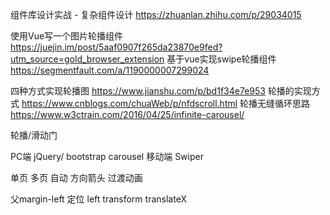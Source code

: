 组件库设计实战 - 复杂组件设计 https://zhuanlan.zhihu.com/p/29034015

使用Vue写一个图片轮播组件 https://juejin.im/post/5aaf0907f265da23870e9fed?utm_source=gold_browser_extension
基于vue实现swipe轮播组件 https://segmentfault.com/a/1190000007299024

四种方式实现轮播图 https://www.jianshu.com/p/bd1f34e7e953
轮播的实现方式 https://www.cnblogs.com/chuaWeb/p/nfdscroll.html
轮播无缝循环思路 https://www.w3ctrain.com/2016/04/25/infinite-carousel/


轮播/滑动门


PC端 jQuery/ bootstrap carousel
移动端 Swiper

单页 多页
自动 方向箭头
过渡动画

父margin-left
定位 left
transform translateX